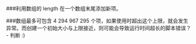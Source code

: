 ###利用数组的 length 在一个数组末尾添加新项。

###数组最多可包含 4 294 967 295 个项，如果使用时超出这个上限，就会发生异常。而创建一个初始大小与上限接近，则可能会导致运行时间超长的脚本错误？             - 判断 :)